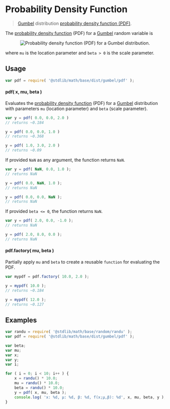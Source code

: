 # Probability Density Function

> [Gumbel][gumbel] distribution [probability density function (PDF)][pdf].


<section class="intro">

The [probability density function][pdf] (PDF) for a [Gumbel][gumbel] random variable is

<!-- <equation class="equation" label="eq:pdf" align="center" raw="f(x;\mu,\beta) = \frac{1}{\beta}e^{-\left( \frac{x-\mu}{\beta}+e^{- \frac{x-\mu}{\beta}}\right)}" alt="Probability density function (PDF) for a Gumbel distribution."> -->

<div class="equation" align="center" data-raw-text="f(x;\mu,\beta) = \frac{1}{\beta}e^{-\left( \frac{x-\mu}{\beta}+e^{- \frac{x-\mu}{\beta}}\right)}" data-equation="eq:pdf">
    <img src="" alt="Probability density function (PDF) for a Gumbel distribution.">
    <br>
</div>

<!-- </equation> -->

where `mu` is the location parameter and `beta > 0` is the scale parameter.

</section>

<!-- /.intro -->


<section class="usage">

## Usage

``` javascript
var pdf = require( '@stdlib/math/base/dist/gumbel/pdf' );
```

#### pdf( x, mu, beta )

Evaluates the [probability density function][pdf] (PDF) for a [Gumbel][gumbel] distribution with parameters `mu` (location parameter) and `beta` (scale parameter).

``` javascript
var y = pdf( 0.0, 0.0, 2.0 )
// returns ~0.184

y = pdf( 0.0, 0.0, 1.0 )
// returns ~0.368

y = pdf( 1.0, 3.0, 2.0 )
// returns ~0.09
```

If provided `NaN` as any argument, the function returns `NaN`.

``` javascript
var y = pdf( NaN, 0.0, 1.0 );
// returns NaN

y = pdf( 0.0, NaN, 1.0 );
// returns NaN

y = pdf( 0.0, 0.0, NaN );
// returns NaN
```

If provided `beta <= 0`, the function returns `NaN`.

``` javascript
var y = pdf( 2.0, 0.0, -1.0 );
// returns NaN

y = pdf( 2.0, 8.0, 0.0 );
// returns NaN
```

#### pdf.factory( mu, beta )

Partially apply `mu` and `beta` to create a reusable `function` for evaluating the PDF.

``` javascript
var mypdf = pdf.factory( 10.0, 2.0 );

y = mypdf( 10.0 );
// returns ~0.184

y = mypdf( 12.0 );
// returns ~0.127
```

</section>

<!-- /.usage -->


<section class="examples">

## Examples

``` javascript
var randu = require( '@stdlib/math/base/random/randu' );
var pdf = require( '@stdlib/math/base/dist/gumbel/pdf' );

var beta;
var mu;
var x;
var y;
var i;

for ( i = 0; i < 10; i++ ) {
    x = randu() * 10.0;
    mu = randu() * 10.0;
    beta = randu() * 10.0;
    y = pdf( x, mu, beta );
    console.log( 'x: %d, µ: %d, β: %d, f(x;µ,β): %d', x, mu, beta, y );
}
```

</section>

<!-- /.examples -->


<section class="links">

[gumbel]: https://en.wikipedia.org/wiki/Gumbel_distribution
[pdf]: https://en.wikipedia.org/wiki/Probability_density_function

</section>

<!-- /.links -->
